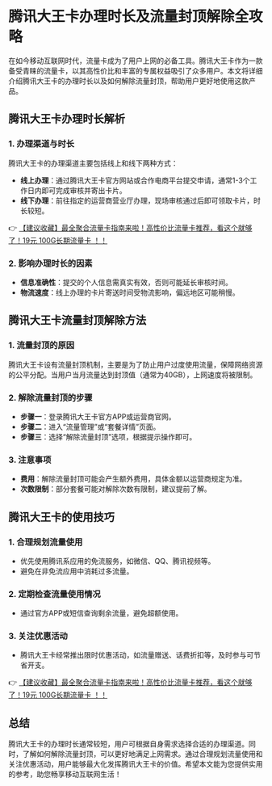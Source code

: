 # 腾讯大王卡办理时长及流量封顶解除全攻略

在如今移动互联网时代，流量卡成为了用户上网的必备工具。腾讯大王卡作为一款备受青睐的流量卡，以其高性价比和丰富的专属权益吸引了众多用户。本文将详细介绍腾讯大王卡的办理时长以及如何解除流量封顶，帮助用户更好地使用这款产品。

## 腾讯大王卡办理时长解析

### 1. 办理渠道与时长
腾讯大王卡的办理渠道主要包括线上和线下两种方式：
- **线上办理**：通过腾讯大王卡官方网站或合作电商平台提交申请，通常1-3个工作日内即可完成审核并寄出卡片。
- **线下办理**：前往指定的运营商营业厅办理，现场审核通过后即可领取卡片，时长较短。

👉 [【建议收藏】最全聚合流量卡指南来啦！高性价比流量卡推荐，看这个就够了！19元 100G长期流量卡 ！！](https://bit.ly/Liuliangka)

### 2. 影响办理时长的因素
- **信息准确性**：提交的个人信息需真实有效，否则可能延长审核时间。
- **物流速度**：线上办理的卡片寄送时间受物流影响，偏远地区可能稍慢。

## 腾讯大王卡流量封顶解除方法

### 1. 流量封顶的原因
腾讯大王卡设有流量封顶机制，主要是为了防止用户过度使用流量，保障网络资源的公平分配。当用户当月流量达到封顶值（通常为40GB），上网速度将被限制。

### 2. 解除流量封顶的步骤
- **步骤一**：登录腾讯大王卡官方APP或运营商官网。
- **步骤二**：进入“流量管理”或“套餐详情”页面。
- **步骤三**：选择“解除流量封顶”选项，根据提示操作即可。

### 3. 注意事项
- **费用**：解除流量封顶可能会产生额外费用，具体金额以运营商规定为准。
- **次数限制**：部分套餐可能对解除次数有限制，建议提前了解。

## 腾讯大王卡的使用技巧

### 1. 合理规划流量使用
- 优先使用腾讯系应用的免流服务，如微信、QQ、腾讯视频等。
- 避免在非免流应用中消耗过多流量。

### 2. 定期检查流量使用情况
- 通过官方APP或短信查询剩余流量，避免超额使用。

### 3. 关注优惠活动
- 腾讯大王卡经常推出限时优惠活动，如流量赠送、话费折扣等，及时参与可节省开支。

👉 [【建议收藏】最全聚合流量卡指南来啦！高性价比流量卡推荐，看这个就够了！19元 100G长期流量卡 ！！](https://bit.ly/Liuliangka)

## 总结

腾讯大王卡的办理时长通常较短，用户可根据自身需求选择合适的办理渠道。同时，了解如何解除流量封顶，可以更好地满足上网需求。通过合理规划流量使用和关注优惠活动，用户能够最大化发挥腾讯大王卡的价值。希望本文能为您提供实用的参考，助您畅享移动互联网生活！